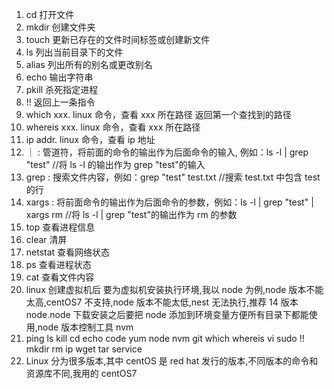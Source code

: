 1. cd 打开文件
2. mkdir 创建文件夹
3. touch 更新已存在的文件时间标签或创建新文件
4. ls 列出当前目录下的文件
5. alias 列出所有的别名或更改别名
6. echo 输出字符串
7. pkill 杀死指定进程
8. !! 返回上一条指令
9. which xxx. linux 命令，查看 xxx 所在路径 返回第一个查找到的路径
10. whereis xxx. linux 命令，查看 xxx 所在路径
11. ip addr. linux 命令，查看 ip 地址
12. ｜ : 管道符，将前面的命令的输出作为后面命令的输入, 例如：ls -l | grep "test" //将 ls -l 的输出作为 grep "test"的输入
13. grep : 搜索文件内容，例如：grep "test" test.txt //搜索 test.txt 中包含 test 的行
14. xargs : 将前面命令的输出作为后面命令的参数，例如：ls -l | grep "test" | xargs rm //将 ls -l | grep "test"的输出作为 rm 的参数
15. top 查看进程信息
16. clear 清屏
17. netstat 查看网络状态
18. ps 查看进程状态
19. cat 查看文件内容
20. linux 创建虚拟机后 要为虚拟机安装执行环境,我以 node 为例,node 版本不能太高,centOS7 不支持,node 版本不能太低,nest 无法执行,推荐 14 版本 node.node 下载安装之后要把 node 添加到环境变量方便所有目录下都能使用,node 版本控制工具 nvm
21. ping ls kill cd echo code yum node nvm git which whereis vi sudo !! mkdir rm ip wget tar service
22. Linux 分为很多版本,其中 centOS 是 red hat 发行的版本,不同版本的命令和资源库不同,我用的 centOS7
